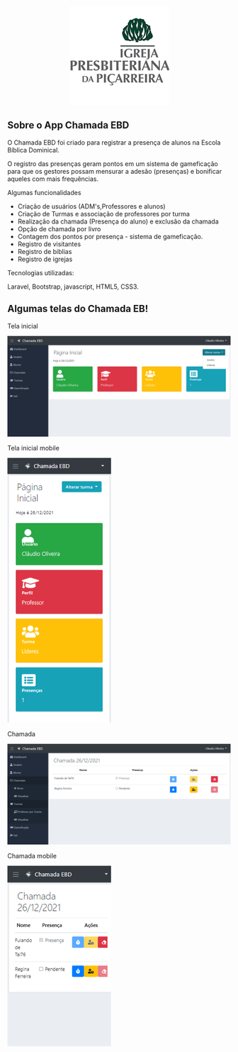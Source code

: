 <p align="center">
<img src="public/img/missao-png.png" />
</p>

## Sobre o App Chamada EBD

O Chamada EBD foi criado para registrar a presença de alunos na Escola Bíblica Dominical.

O registro das presenças geram pontos em um sistema de gameficação para que os gestores possam mensurar a adesão (presenças) e bonificar aqueles com mais frequências.

Algumas funcionalidades

- Criação de usuários (ADM's,Professores e alunos)
- Criação de Turmas e associação de professores por turma
- Realização da chamada (Presença do aluno) e exclusão da chamada
- Opção de chamada por livro
- Contagem dos pontos por presença - sistema de gameficação.
- Registro de visitantes
- Registro de biblias
- Registro de igrejas


Tecnologias utilizadas:

Laravel, Bootstrap, javascript, HTML5, CSS3.

## Algumas telas do Chamada EB!

Tela inicial

<img src="public/img/telas/pagina%20inicial.png" />

Tela inicial mobile

<img src="public/img/telas/pagina%20inicial%20mobile.png" />

Chamada

<img src="public/img/telas/chamada.png" />

Chamada mobile

<img src="public/img/telas/chamada%20mobile.png" />
